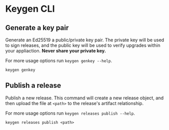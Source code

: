 # Keygen CLI

## Generate a key pair

Generate an Ed25519 a public/private key pair. The private key will be used to
sign releases, and the public key will be used to verify upgrades within your
appliaction. **Never share your private key.**

For more usage options run `keygen genkey --help`.

```
keygen genkey
```

## Publish a release

Publish a new release. This command will create a new release object, and then
upload the file at `<path>` to the release's artifact relationship.

For more usage options run `keygen releases publish --help`.

```
keygen releases publish <path>
```
